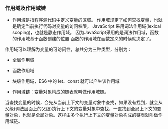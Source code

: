 ### 作用域及作用域链
* 作用域是指程序源代码中定义变量的区域。
作用域规定了如何查找变量，也就是确定当前执行代码对变量的访问权限。
JavaScript 采用词法作用域(lexical scoping)，也就是静态作用域。
因为JavaScript采用的是词法作用域，函数的作用域基于函数创建的位置
函数的作用域在函数定义的时候就决定了。

作用域可以理解为变量的可访问性，总共分为三种类型，分别为：
* 全局作用域
* 函数作用域
* 块级作用域，ES6 中的 let、const 就可以产生该作用域

* 作用域链：变量对象构成的链表就叫做作用域链。

当查找变量的时候，会先从当前上下文的变量对象中查找，如果没有找到，就会从父级(词法层面上的父级)执行上下文的变量对象中查找，一直找到全局上下文的变量对象，也就是全局对象。这样由多个执行上下文的变量对象构成的链表就叫做作用域链。